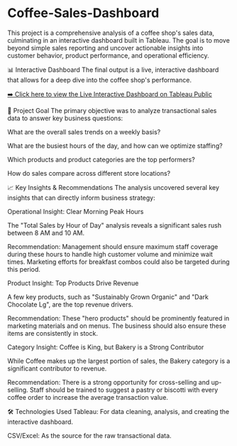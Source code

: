 # Coffee-Sales-Dashboard
This project is a comprehensive analysis of a coffee shop's sales data, culminating in an interactive dashboard built in Tableau. The goal is to move beyond simple sales reporting and uncover actionable insights into customer behavior, product performance, and operational efficiency.

📊 Interactive Dashboard
The final output is a live, interactive dashboard that allows for a deep dive into the coffee shop's performance.

[➡️ Click here to view the Live Interactive Dashboard on Tableau Public]([https://public.tableau.com/views/Coffee_Sales_17557607157850/Dashboard1?:language=en-US&:sid=&:redirect=auth&:display_count=n&:origin=viz_share_link])

🎯 Project Goal
The primary objective was to analyze transactional sales data to answer key business questions:

What are the overall sales trends on a weekly basis?

What are the busiest hours of the day, and how can we optimize staffing?

Which products and product categories are the top performers?

How do sales compare across different store locations?

📈 Key Insights & Recommendations
The analysis uncovered several key insights that can directly inform business strategy:

Operational Insight: Clear Morning Peak Hours

The "Total Sales by Hour of Day" analysis reveals a significant sales rush between 8 AM and 10 AM.

Recommendation: Management should ensure maximum staff coverage during these hours to handle high customer volume and minimize wait times. Marketing efforts for breakfast combos could also be targeted during this period.

Product Insight: Top Products Drive Revenue

A few key products, such as "Sustainably Grown Organic" and "Dark Chocolate Lg", are the top revenue drivers.

Recommendation: These "hero products" should be prominently featured in marketing materials and on menus. The business should also ensure these items are consistently in stock.

Category Insight: Coffee is King, but Bakery is a Strong Contributor

While Coffee makes up the largest portion of sales, the Bakery category is a significant contributor to revenue.

Recommendation: There is a strong opportunity for cross-selling and up-selling. Staff should be trained to suggest a pastry or biscotti with every coffee order to increase the average transaction value.

🛠️ Technologies Used
Tableau: For data cleaning, analysis, and creating the interactive dashboard.

CSV/Excel: As the source for the raw transactional data.
